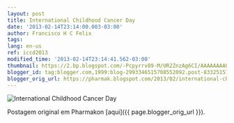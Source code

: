 ```yaml
---
layout: post
title: International Childhood Cancer Day
date: '2013-02-14T23:14:00.003-03:00'
author: Francisco H C Felix
tags:
lang: en-us
ref: iccd2013
modified_time: '2013-02-14T23:14:41.562-03:00'
thumbnail: https://2.bp.blogspot.com/-Pcpyrrv89-M/UR2ZnzAg6CI/AAAAAAAAQl0/iut8V1aB7ko/s72-c/International+Childhood+Cancer+Day.png
blogger_id: tag:blogger.com,1999:blog-2993346515708552092.post-8332515732964472666
blogger_orig_url: https://pharmak.blogspot.com/2013/02/international-childhood-cancer-day.html
---
```


![International Childhood Cancer Day](https://2.bp.blogspot.com/-Pcpyrrv89-M/UR2ZnzAg6CI/AAAAAAAAQl0/iut8V1aB7ko/s640/International+Childhood+Cancer+Day.png)

Postagem original em Pharmakon [aqui]({{ page.blogger_orig_url }}).
